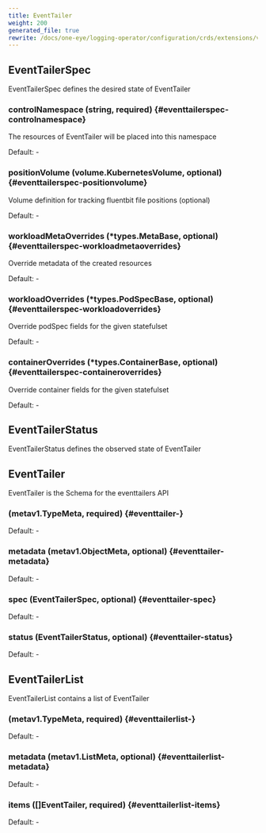 ```yaml
---
title: EventTailer
weight: 200
generated_file: true
rewrite: /docs/one-eye/logging-operator/configuration/crds/extensions/v1alpha1/eventtailer_types/
---
```


## EventTailerSpec

EventTailerSpec defines the desired state of EventTailer

### controlNamespace (string, required) {#eventtailerspec-controlnamespace}

The resources of EventTailer will be placed into this namespace<br>

Default: -

### positionVolume (volume.KubernetesVolume, optional) {#eventtailerspec-positionvolume}

Volume definition for tracking fluentbit file positions (optional)<br>

Default: -

### workloadMetaOverrides (*types.MetaBase, optional) {#eventtailerspec-workloadmetaoverrides}

Override metadata of the created resources<br>

Default: -

### workloadOverrides (*types.PodSpecBase, optional) {#eventtailerspec-workloadoverrides}

Override podSpec fields for the given statefulset<br>

Default: -

### containerOverrides (*types.ContainerBase, optional) {#eventtailerspec-containeroverrides}

Override container fields for the given statefulset<br>

Default: -


## EventTailerStatus

EventTailerStatus defines the observed state of EventTailer


## EventTailer

EventTailer is the Schema for the eventtailers API

###  (metav1.TypeMeta, required) {#eventtailer-}

Default: -

### metadata (metav1.ObjectMeta, optional) {#eventtailer-metadata}

Default: -

### spec (EventTailerSpec, optional) {#eventtailer-spec}

Default: -

### status (EventTailerStatus, optional) {#eventtailer-status}

Default: -


## EventTailerList

EventTailerList contains a list of EventTailer

###  (metav1.TypeMeta, required) {#eventtailerlist-}

Default: -

### metadata (metav1.ListMeta, optional) {#eventtailerlist-metadata}

Default: -

### items ([]EventTailer, required) {#eventtailerlist-items}

Default: -



